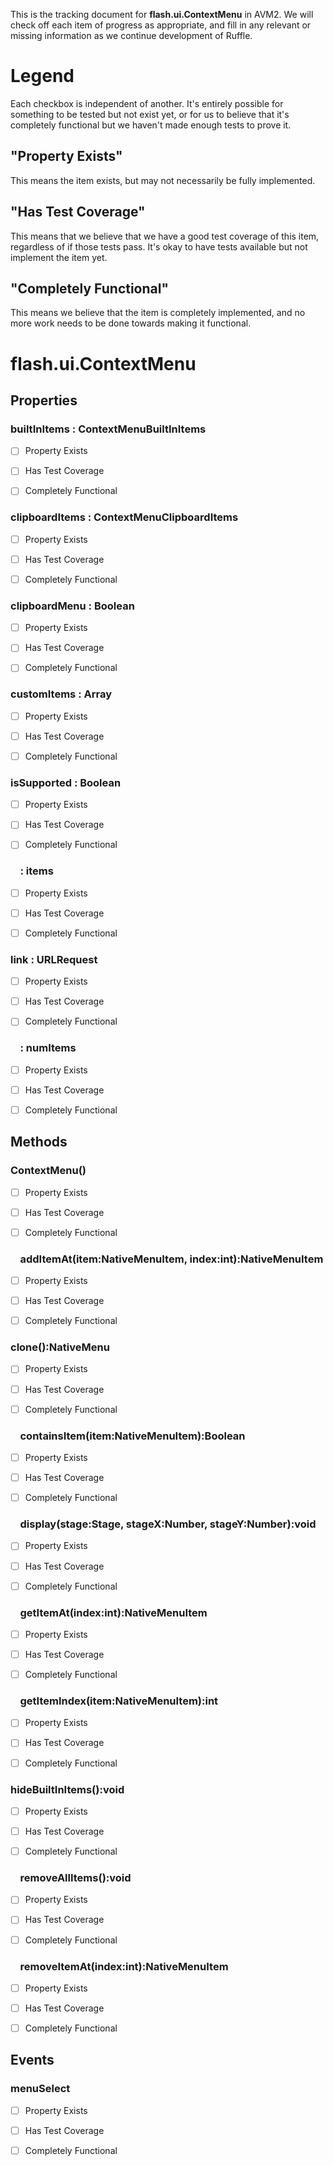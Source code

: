 This is the tracking document for **flash.ui.ContextMenu** in AVM2. We will check off each item of progress as appropriate, and fill in any relevant or missing information as we continue development of Ruffle.
# Legend

Each checkbox is independent of another. It's entirely possible for something to be tested but not exist yet, or for us to believe that it's completely functional but we haven't made enough tests to prove it.
## "Property Exists"

This means the item exists, but may not necessarily be fully implemented.
## "Has Test Coverage"

This means that we believe that we have a good test coverage of this item, regardless of if those tests pass. It's okay to have tests available but not implement the item yet.
## "Completely Functional"

This means we believe that the item is completely implemented, and no more work needs to be done towards making it functional.
# flash.ui.ContextMenu
## Properties
### builtInItems : ContextMenuBuiltInItems

* [ ] Property Exists

* [ ] Has Test Coverage

* [ ] Completely Functional


### clipboardItems : ContextMenuClipboardItems

* [ ] Property Exists

* [ ] Has Test Coverage

* [ ] Completely Functional


### clipboardMenu : Boolean

* [ ] Property Exists

* [ ] Has Test Coverage

* [ ] Completely Functional


### customItems : Array

* [ ] Property Exists

* [ ] Has Test Coverage

* [ ] Completely Functional


### isSupported : Boolean

* [ ] Property Exists

* [ ] Has Test Coverage

* [ ] Completely Functional


###     : items

* [ ] Property Exists

* [ ] Has Test Coverage

* [ ] Completely Functional


### link : URLRequest

* [ ] Property Exists

* [ ] Has Test Coverage

* [ ] Completely Functional


###     : numItems

* [ ] Property Exists

* [ ] Has Test Coverage

* [ ] Completely Functional


## Methods
### ContextMenu()

* [ ] Property Exists

* [ ] Has Test Coverage

* [ ] Completely Functional


###     addItemAt(item:NativeMenuItem, index:int):NativeMenuItem

* [ ] Property Exists

* [ ] Has Test Coverage

* [ ] Completely Functional


### clone():NativeMenu

* [ ] Property Exists

* [ ] Has Test Coverage

* [ ] Completely Functional


###     containsItem(item:NativeMenuItem):Boolean

* [ ] Property Exists

* [ ] Has Test Coverage

* [ ] Completely Functional


###     display(stage:Stage, stageX:Number, stageY:Number):void

* [ ] Property Exists

* [ ] Has Test Coverage

* [ ] Completely Functional


###     getItemAt(index:int):NativeMenuItem

* [ ] Property Exists

* [ ] Has Test Coverage

* [ ] Completely Functional


###     getItemIndex(item:NativeMenuItem):int

* [ ] Property Exists

* [ ] Has Test Coverage

* [ ] Completely Functional


### hideBuiltInItems():void

* [ ] Property Exists

* [ ] Has Test Coverage

* [ ] Completely Functional


###     removeAllItems():void

* [ ] Property Exists

* [ ] Has Test Coverage

* [ ] Completely Functional


###     removeItemAt(index:int):NativeMenuItem

* [ ] Property Exists

* [ ] Has Test Coverage

* [ ] Completely Functional


## Events
### menuSelect

* [ ] Property Exists

* [ ] Has Test Coverage

* [ ] Completely Functional